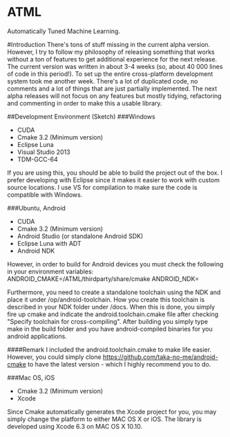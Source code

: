 # ATML
Automatically Tuned Machine Learning.

#Introduction
There's tons of stuff missing in the current alpha version. However, I try to follow my philosophy of releasing something that works without a ton of features to get additional experience for the next release. The current version was written in about 3-4 weeks (so, about 40 000 lines of code in this period!). To set up the entire cross-platform development system took me another week. There's a lot of duplicated code, no comments and a lot of things that are just partially implemented. The next alpha releases will not focus on any features but mostly tidying, refactoring and commenting in order to make this a usable library. 

##Development Environment (Sketch)
###Windows
- CUDA
- Cmake 3.2 (Minimum version)
- Eclipse Luna
- Visual Studio 2013
- TDM-GCC-64

If you are using this, you should be able to build the project out of the box. I prefer developing with Eclipse since it makes it easier to work with custom source locations. I use VS for compilation to make sure the code is compatible with Windows.

###Ubuntu, Android
- CUDA
- Cmake 3.2 (Minimum version)
- Android Studio (or standalone Android SDK)
- Eclipse Luna with ADT
- Android NDK

However, in order to build for Android devices you must check the following in your environment variables:
ANDROID_CMAKE=<path>/ATML/thirdparty/share/cmake
ANDROID_NDK=<path-to-your-NDK-folder>

Furthermore, you need to create a standalone toolchain using the NDK and place it under /op/android-toolchain. How you create this toolchain is described in your NDK folder under /docs. When this is done, you simply fire up cmake and indicate the android.toolchain.cmake file after checking "Specify toolchain for cross-compiling". After building you simply type make in the build folder and you have android-compiled binaries for you android applications.

####Remark
I included the android.toolchain.cmake to make life easier. However, you could simply clone https://github.com/taka-no-me/android-cmake to have the latest version - which I highly recommend you to do.

###Mac OS, iOS
- Cmake 3.2 (Minimum version)
- Xcode

Since Cmake automatically generates the Xcode project for you, you may simply change the platform to either MAC OS X or iOS. The library is developed using Xcode 6.3 on MAC OS X 10.10. 
